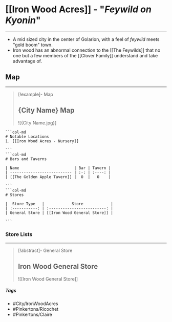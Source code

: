 # [[Iron Wood Acres]] - "*Feywild on Kyonin*"
---
- A mid sized city in the center of Golarion, with a feel of *feywild* meets "gold boom" town. 
- Iron wood has an abnormal connection to the [[The Feywilds]] that no one but a few members of the [[Clover Family]] understand and take advantage of. 

## Map 
---
>[!example]- Map 
>## {City Name} Map
>![{City Name.jpg}]

````col
```col-md
# Notable Locations
1. [[Iron Wood Acres - Nursery]]

```
```col-md
# Bars and Taverns

| Name                        | Bar | Tavern |
| --------------------------- | :-: | :----: |
| [[The Golden Apple Tavern]] |  O  |   O    |

```
```col-md
# Stores

|  Store Type   |            Store            |
| :-----------: | :-------------------------: |
| General Store | [[Iron Wood General Store]] |

```
````

### Store Lists 
---
>[!abstract]- General Store 
>## Iron Wood General Store
>![[Iron Wood General Store]]

##### Tags 
- #City/IronWoodAcres 
- #Pinkertons/Ricochet 
- #Pinkertons/Claire 

